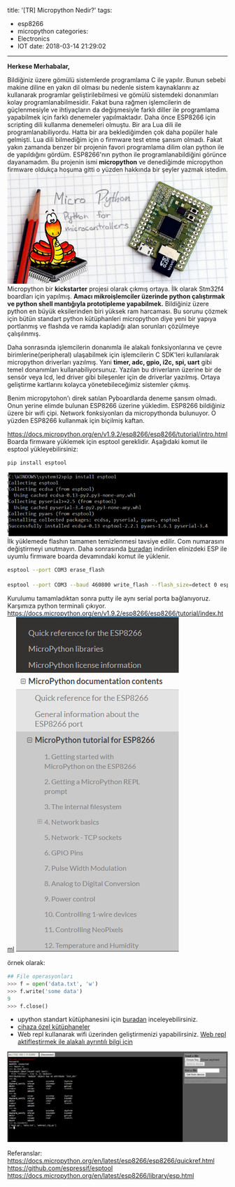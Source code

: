 title: '[TR] Micropython Nedir?'
tags:
  - esp8266
  - micropython
categories:
  - Electronics
  - IOT
date: 2018-03-14 21:29:02
---

**Herkese Merhabalar,**

Bildiğiniz üzere gömülü sistemlerde programlama C ile yapılır. Bunun sebebi makine diline en yakın dil olması bu nedenle sistem kaynaklarını az kullanarak programlar geliştirilebilmesi ve gömülü sistemdeki donanımları kolay programlanabilmesidir. Fakat buna rağmen işlemcilerin de güçlenmesiyle ve ihtiyaçların da değişmesiyle farklı diller ile programlama yapabilmek için farklı denemeler yapılmaktadır. Daha önce ESP8266 için scripting dili kullanma denemeleri olmuştu. Bir ara Lua dili ile programlanabiliyordu. Hatta bir ara beklediğimden çok daha popüler hale gelmişti. Lua dili bilmediğim için o firmware test etme şansım olmadı. Fakat yakın zamanda benzer bir projenin favori programlama dilim olan python ile de yapıldığını gördüm. ESP8266'nın python ile programlanabildiğini görünce dayanamadım. Bu projenin ismi **micropython** ve  denediğimde micropython firmware oldukça hoşuma gitti o yüzden hakkında bir şeyler yazmak istedim. 
![upython](/images/1516117467411.jpg)
Micropython bir **kickstarter** projesi olarak çıkmış ortaya. İlk olarak Stm32f4 boardları için yapılmış. **Amacı mikroişlemciler üzerinde python çalıştırmak ve python shell mantığıyla prototipleme yapabilmek.** Bildiğiniz üzere python en büyük eksilerinden biri yüksek ram harcaması. Bu sorunu çözmek için bütün standart python kütüphanleri micropython diye yeni bir yapıya portlanmış ve flashda ve ramda kapladığı alan sorunları çözülmeye çalışılınmış. 

Daha sonrasında işlemcilerin donanımla ile alakalı fonksiyonlarına ve çevre birimlerine(peripheral) ulaşabilmek için işlemcilerin C SDK'leri kullanılarak micropython driverları yazılmış. Yani **timer, adc, gpio, i2c, spi, uart** gibi temel donanımları kullanabiliyorsunuz. Yazılan bu driverların üzerine bir de sensör veya lcd, led driver gibi bileşenler için de driverlar yazılmış. Ortaya geliştirme kartlarını kolayca yönetebileceğimiz sistemler çıkmış.

Benim micropytohon'ı direk satılan Pyboardlarda deneme şansım olmadı. Onun yerine elimde bulunan ESP8266 üzerine yükledim. ESP8266 bildiğiniz üzere bir wifi çipi. Network fonksiyonları da micropythonda bulunuyor. O yüzden ESP8266 kullanmak için biçilmiş kaftan. 

https://docs.micropython.org/en/v1.9.2/esp8266/esp8266/tutorial/intro.html
Boarda firmware yüklemek için esptool gereklidir. Aşağıdaki komut ile esptool yükleyebilirsiniz:
```sh
pip install esptool
```
![esptool](/images/1517947480163.png)
İlk yüklemede flashın tamamen temizlenmesi tavsiye edilir. Com numarasını değiştirmeyi unutmayın.
Daha sonrasında [buradan](https://micropython.org/download) indirilen elinizdeki ESP ile uyumlu firmware boarda devamındaki komut ile yüklenir.

```sh
esptool --port COM3 erase_flash

esptool --port COM3 --baud 460800 write_flash --flash_size=detect 0 esp8266-20170108-v1.8.7.bin
```

Kurulumu tamamladıktan sonra putty ile aynı serial porta bağlanıyoruz. Karşımıza python terminali çıkıyor. 
https://docs.micropython.org/en/v1.9.2/esp8266/esp8266/tutorial/index.html
![image](/images/1517947735177.png)

örnek olarak:
```python
## File operasyonları
>>> f = open('data.txt', 'w')
>>> f.write('some data')
9
>>> f.close()

```
- upython standart kütüphanesini için [buradan](https://docs.micropython.org/en/v1.9.2/esp8266/library/index.html#python-standard-libraries-and-micro-libraries) inceleyebilirsiniz. 
- [cihaza özel kütüphaneler](https://docs.micropython.org/en/v1.9.2/esp8266/library/esp.html)
- Web repl kullanarak wifi üzerinden geliştirmenizi yapabilirsiniz. [Web repl aktifleştirmek ile alakalı ayrıntılı bilgi için](https://learn.adafruit.com/micropython-basics-esp8266-webrepl/access-webrepl) 

![Web Repl](/images/1517956338699.png)

Referanslar:
https://docs.micropython.org/en/latest/esp8266/esp8266/quickref.html
https://github.com/espressif/esptool
https://docs.micropython.org/en/latest/esp8266/library/esp.html


